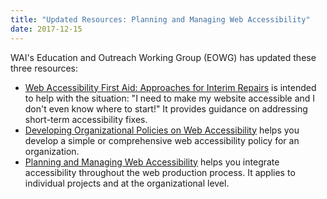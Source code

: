 ```yaml
---
title: "Updated Resources: Planning and Managing Web Accessibility"
date: 2017-12-15
---
```

<p>WAI's Education and Outreach Working Group (EOWG) has updated these three resources:</p>
<ul>
<li><a href="{{ "/planning/interim-repairs/" | relative_url }}">Web Accessibility First Aid: Approaches for Interim Repairs</a> is intended to help with the situation: "I need to make my website accessible and I don't even know where to start!" It provides guidance on addressing short-term accessibility fixes.</li>
<li><a href="{{ "/planning-and-managing/" | relative_url }}/pol">Developing Organizational Policies on Web Accessibility</a> helps you develop  a simple or comprehensive web accessibility policy for an organization.</li>
<li><a href="{{ "/planning-and-managing/" | relative_url }}">Planning and Managing Web Accessibility</a> helps you integrate accessibility throughout the web production process. It applies to individual projects and at the organizational level.</li>
</ul>
